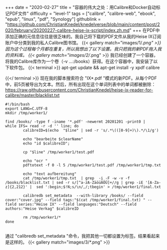 +++
date = "2020-02-27"
title = "容器的伟大之处：用Calibre和Docker自动标记PDF文件"
difficulty = "level-1"
tags = ["calibre", "calibre-web", "ebook", "epub", "linux", "pdf", "Synology"]
githublink = "https://github.com/ChristianKnedel/knedelverse/blob/main/content/post/2020/february/20200227-calibre-heise-ix-script/index.zh.md"
+++
在PDF中添加正确的元信息往往是很乏味的。我自己将下载的PDF文件从我的Heise IX订阅账户中分类到我的私人Calibre图书馆。
{{< gallery match="images/1/*.png" >}}
因为这个过程每个月都在重复，所以我想出了以下设置。我只把我的新PDF拖入我的资料库。
{{< gallery match="images/2/*.png" >}}
我已经创建了一个容器，将我的Calibre库作为一个卷（-v ...:/books）获得。在这个容器中，我安装了以下软件包。
{{< terminal >}}
apt-get update && apt-get install -y xpdf calibre

{{</ terminal >}}
现在我的脚本搜索符合 "IX*.pdf "模式的新PDF。从每个PDF中，前5页被导出为文本。然后，所有出现在这个单词列表中的单词都被删除：https://raw.githubusercontent.com/ChristianKnedel/heise-ix-reader-for-calibre/master/blacklist.txt
```
#!/bin/bash
export LANG=C.UTF-8
mkdir /tmp/worker1/

find /books/ -type f -iname '*.pdf' -newermt 20201201 -print0 | 
while IFS= read -r -d '' line; do 
        calibreID=$(echo  "$line" | sed -r 's/.*\(([0-9]+)\).*/\1/g')
        
        echo "bearbeite $clearName"
        echo "id $calibreID";

        cp "$line" /tmp/worker1/test.pdf

        echo "ocr "
        pdftotext -f 0 -l 5 /tmp/worker1/test.pdf /tmp/worker1/tmp.txt

        echo "text aufbereitung"
        cat /tmp/worker1/tmp.txt  | grep  -i -F -w -v -f  /books/blacklist.txt | sed -r s/[^a-zA-ZäöüÄÖÜ]+//g | grep -iE '[A-Za-z]{2,212}' |  sed ':begin;$!N;s/\n/,/;tbegin' > /tmp/worker1/final.txt

        calibredb set_metadata  --with-library /books/ --field cover:"cover.jpg" --field tags:"$(cat /tmp/worker1/final.txt) " --field series:"Heise IX" --field languages:"Deutsch" --field authors:"Heise Verkag" $calibreID
        
        rm /tmp/worker1/*
done


```
通过 "calibredb set_metadata "命令，我把其他一切都设置为标签。结果看起来是这样的。
{{< gallery match="images/3/*.png" >}}
